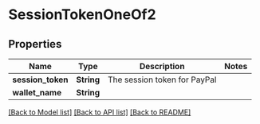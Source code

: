 # SessionTokenOneOf2

## Properties

Name | Type | Description | Notes
------------ | ------------- | ------------- | -------------
**session_token** | **String** | The session token for PayPal | 
**wallet_name** | **String** |  | 

[[Back to Model list]](../README.md#documentation-for-models) [[Back to API list]](../README.md#documentation-for-api-endpoints) [[Back to README]](../README.md)


